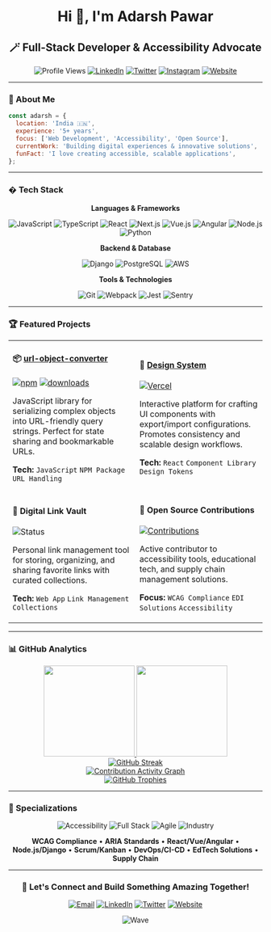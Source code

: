 <div align="center">

# Hi 👋, I'm Adarsh Pawar

## 🪄 Full-Stack Developer & Accessibility Advocate

![Profile Views](https://komarev.com/ghpvc/?username=adarshpawar29&color=blueviolet&style=flat-square&label=Profile+Views)
[![LinkedIn](https://img.shields.io/badge/-LinkedIn-0077B5?style=flat-square&logo=linkedin&logoColor=white)](https://www.linkedin.com/in/adarshpawar28)
[![Twitter](https://img.shields.io/badge/-Twitter-1DA1F2?style=flat-square&logo=twitter&logoColor=white)](https://twitter.com/adarshpawar28)
[![Instagram](https://img.shields.io/badge/-Instagram-E4405F?style=flat-square&logo=instagram&logoColor=white)](https://www.instagram.com/adarshpawar_)
[![Website](https://img.shields.io/badge/-Website-000000?style=flat-square&logo=About.me&logoColor=white)](https://adarshpawar.com)

</div>

---

### 💫 About Me

```javascript
const adarsh = {
  location: 'India 🇮🇳',
  experience: '5+ years',
  focus: ['Web Development', 'Accessibility', 'Open Source'],
  currentWork: 'Building digital experiences & innovative solutions',
  funFact: 'I love creating accessible, scalable applications',
};
```

---

### �️ Tech Stack

<div align="center">

**Languages & Frameworks**

![JavaScript](https://img.shields.io/badge/-JavaScript-F7DF1E?style=flat-square&logo=javascript&logoColor=black)
![TypeScript](https://img.shields.io/badge/-TypeScript-3178C6?style=flat-square&logo=typescript&logoColor=white)
![React](https://img.shields.io/badge/-React-61DAFB?style=flat-square&logo=react&logoColor=black)
![Next.js](https://img.shields.io/badge/-Next.js-000000?style=flat-square&logo=next.js&logoColor=white)
![Vue.js](https://img.shields.io/badge/-Vue.js-4FC08D?style=flat-square&logo=vue.js&logoColor=white)
![Angular](https://img.shields.io/badge/-Angular-DD0031?style=flat-square&logo=angular&logoColor=white)
![Node.js](https://img.shields.io/badge/-Node.js-339933?style=flat-square&logo=node.js&logoColor=white)
![Python](https://img.shields.io/badge/-Python-3776AB?style=flat-square&logo=python&logoColor=white)

**Backend & Database**

![Django](https://img.shields.io/badge/-Django-092E20?style=flat-square&logo=django&logoColor=white)
![PostgreSQL](https://img.shields.io/badge/-PostgreSQL-336791?style=flat-square&logo=postgresql&logoColor=white)
![AWS](https://img.shields.io/badge/-AWS-232F3E?style=flat-square&logo=amazon-aws&logoColor=white)

**Tools & Technologies**

![Git](https://img.shields.io/badge/-Git-F05032?style=flat-square&logo=git&logoColor=white)
![Webpack](https://img.shields.io/badge/-Webpack-8DD6F9?style=flat-square&logo=webpack&logoColor=black)
![Jest](https://img.shields.io/badge/-Jest-C21325?style=flat-square&logo=jest&logoColor=white)
![Sentry](https://img.shields.io/badge/-Sentry-362D59?style=flat-square&logo=sentry&logoColor=white)

</div>

---

### 🏆 Featured Projects

<table>
<tr>
<td width="50%">

#### 📦 [url-object-converter](https://www.npmjs.com/package/url-object-converter)

[![npm](https://img.shields.io/npm/v/url-object-converter?style=flat-square)](https://www.npmjs.com/package/url-object-converter)
[![downloads](https://img.shields.io/npm/dm/url-object-converter?style=flat-square)](https://www.npmjs.com/package/url-object-converter)

JavaScript library for serializing complex objects into URL-friendly query strings. Perfect for state sharing and bookmarkable URLs.

**Tech:** `JavaScript` `NPM Package` `URL Handling`

</td>
<td width="50%">

#### 🎨 [Design System](https://design-system-v8.vercel.app/)

[![Vercel](https://img.shields.io/badge/Deployed-Vercel-000000?style=flat-square&logo=vercel)](https://design-system-v8.vercel.app/)

Interactive platform for crafting UI components with export/import configurations. Promotes consistency and scalable design workflows.

**Tech:** `React` `Component Library` `Design Tokens`

</td>
</tr>
<tr>
<td width="50%">

#### 🔗 Digital Link Vault

![Status](https://img.shields.io/badge/Status-In%20Development-yellow?style=flat-square)

Personal link management tool for storing, organizing, and sharing favorite links with curated collections.

**Tech:** `Web App` `Link Management` `Collections`

</td>
<td width="50%">

#### 🌟 Open Source Contributions

[![Contributions](https://img.shields.io/badge/Contributions-Welcome-brightgreen?style=flat-square)](https://github.com/adarshpawar29)

Active contributor to accessibility tools, educational tech, and supply chain management solutions.

**Focus:** `WCAG Compliance` `EDI Solutions` `Accessibility`

</td>
</tr>
</table>

---

### 📊 GitHub Analytics

<div align="center">
  
  <a href="https://github.com/adarshpawar29">
    <img height="180em" src="https://github-readme-stats.vercel.app/api?username=adarshpawar29&show_icons=true&theme=tokyonight&include_all_commits=true&count_private=true&hide_border=true&border_radius=10&cache_seconds=86400"/>
  </a>
  <a href="https://github.com/adarshpawar29">
    <img height="180em" src="https://github-readme-stats.vercel.app/api/top-langs/?username=adarshpawar29&layout=compact&langs_count=8&theme=tokyonight&hide_border=true&border_radius=10&cache_seconds=86400"/>
  </a>
  
</div>

<div align="center">
  
  <a href="https://github.com/adarshpawar29">
    <img src="https://streak-stats.demolab.com/?user=adarshpawar29&theme=tokyonight&hide_border=true&border_radius=10" alt="GitHub Streak" />
  </a>
  
</div>

<div align="center">
  
  <a href="https://github.com/adarshpawar29">
    <img src="https://github-readme-activity-graph.vercel.app/graph?username=adarshpawar29&theme=tokyo-night&hide_border=true&bg_color=1a1b27&color=70a5fd&line=bf91f3&point=ffffff&area=true&hide_title=true" alt="Contribution Activity Graph"/>
  </a>
  
</div>

<div align="center">
  
  <a href="https://github.com/adarshpawar29">
    <img src="https://github-profile-trophy.vercel.app/?username=adarshpawar29&theme=tokyonight&no-frame=true&no-bg=true&margin-w=4&row=2&column=4" alt="GitHub Trophies" />
  </a>
  
</div>

---

### 🎯 Specializations

<div align="center">

![Accessibility](https://img.shields.io/badge/♿_Web_Accessibility-4CAF50?style=for-the-badge&logo=accessibility&logoColor=white)
![Full Stack](https://img.shields.io/badge/💻_Full_Stack_Development-2196F3?style=for-the-badge&logo=code&logoColor=white)
![Agile](https://img.shields.io/badge/📋_Agile_Practices-FF9800?style=for-the-badge&logo=agile&logoColor=white)
![Industry](https://img.shields.io/badge/🏢_Industry_Focus-9C27B0?style=for-the-badge&logo=building&logoColor=white)

**WCAG Compliance** • **ARIA Standards** • **React/Vue/Angular** • **Node.js/Django** • **Scrum/Kanban** • **DevOps/CI-CD** • **EdTech Solutions** • **Supply Chain**

</div>

---

<div align="center">

### 💬 Let's Connect and Build Something Amazing Together!

[![Email](https://img.shields.io/badge/-Email-D14836?style=for-the-badge&logo=gmail&logoColor=white)](mailto:contact@adarshpawar.com)
[![LinkedIn](https://img.shields.io/badge/-LinkedIn-0077B5?style=for-the-badge&logo=linkedin&logoColor=white)](https://www.linkedin.com/in/adarshpawar28)
[![Twitter](https://img.shields.io/badge/-Twitter-1DA1F2?style=for-the-badge&logo=twitter&logoColor=white)](https://twitter.com/adarshpawar28)
[![Website](https://img.shields.io/badge/-Portfolio-000000?style=for-the-badge&logo=About.me&logoColor=white)](https://adarshpawar.com)

![Wave](https://raw.githubusercontent.com/mayhemantt/mayhemantt/Update/svg/Bottom.svg)

</div>
